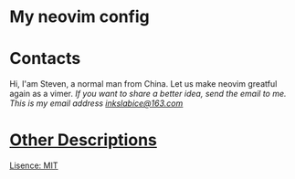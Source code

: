 # My neovim config

# Contacts

Hi, I'am Steven, a normal man from China. Let us make neovim greatful again as a vimer.
*If you want to share a better idea, send the email to me. This is my email address <u>inkslabice@163.com<u>*

# Other Descriptions

Lisence: MIT